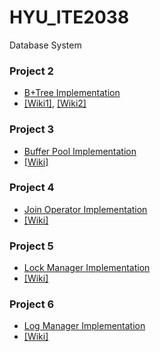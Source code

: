 # HYU_ITE2038
Database System

### Project 2
- [B+Tree Implementation](https://github.com/pch6828/HYU_ITE2038/tree/master/project2)
- [[Wiki1]](https://github.com/pch6828/HYU_ITE2038/wiki/Project-2-Report---In-Memory-B-Tree-Code-Analysis), [[Wiki2]](https://github.com/pch6828/HYU_ITE2038/wiki/Project-2-Report---On-Disk-B-Tree-Code-Implementation-Idea)

### Project 3
- [Buffer Pool Implementation](https://github.com/pch6828/HYU_ITE2038/tree/master/project3)
- [[Wiki]](https://github.com/pch6828/HYU_ITE2038/wiki/Project-3-Report---Buffer-Manager-Implementation-Idea)

### Project 4
- [Join Operator Implementation](https://github.com/pch6828/HYU_ITE2038/tree/master/project4)
- [[Wiki]](https://github.com/pch6828/HYU_ITE2038/wiki/Project-4-Report---Join-Operator-Implementation-Idea)

### Project 5
- [Lock Manager Implementation](https://github.com/pch6828/HYU_ITE2038/tree/master/project5)
- [[Wiki]](https://github.com/pch6828/HYU_ITE2038/wiki/Project-5-Report-Lock-Manager-Implementation-Idea)

### Project 6
- [Log Manager Implementation](https://github.com/pch6828/HYU_ITE2038/tree/master/project_final)
- [[Wiki]](https://github.com/pch6828/HYU_ITE2038/wiki/Project-Final-Report-Log-Manager-Implementation-Idea)
